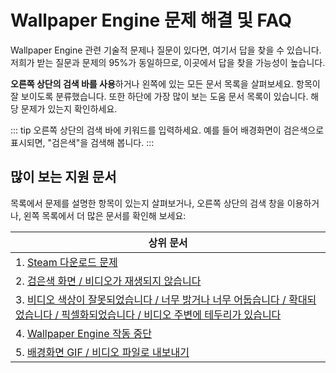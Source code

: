 # Wallpaper Engine 문제 해결 및 FAQ
Wallpaper Engine 관련 기술적 문제나 질문이 있다면, 여기서 답을 찾을 수 있습니다. 저희가 받는 질문과 문제의 95%가 동일하므로, 이곳에서 답을 찾을 가능성이 높습니다.

**오른쪽 상단의 검색 바를 사용**하거나 왼쪽에 있는 모든 문서 목록을 살펴보세요. 항목이 잘 보이도록 분류했습니다. 또한 하단에 가장 많이 보는 도움 문서 목록이 있습니다. 해당 문제가 있는지 확인하세요.

::: tip
오른쪽 상단의 검색 바에 키워드를 입력하세요. 예를 들어 배경화면이 검은색으로 표시되면, "검은색"을 검색해 봅니다.
:::

## 많이 보는 지원 문서

목록에서 문제를 설명한 항목이 있는지 살펴보거나, 오른쪽 상단의 검색 창을 이용하거나, 왼쪽 목록에서 더 많은 문서를 확인해 보세요:

| **상위 문서**                                                                                              |
| ------------------------------------------------------------------------------------------------------ |
| 1. [Steam 다운로드 문제](steam/download.html)                                                                |
| 2. [검은색 화면 / 비디오가 재생되지 않습니다](noshow/notplaying.html)                                                   |
| 3. [비디오 색상이 잘못되었습니다 / 너무 밝거나 너무 어둡습니다 / 확대되었습니다 / 픽셀화되었습니다 / 비디오 주변에 테두리가 있습니다](videos/artifacts.html) |
| 4. [Wallpaper Engine 작동 중단](crash/application)                                                         |
| 5. [배경화면 GIF / 비디오 파일로 내보내기](general/export)                                                           |